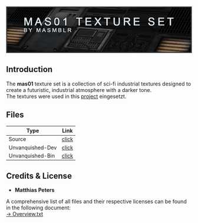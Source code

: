 ![preview](docs/images/header.jpg)

## Introduction
The **mas01** texture set is a collection of sci-fi industrial textures designed to create a futuristic, industrial atmosphere with a darker tone. </br>
The textures were used in this [project](https://github.com/Masmblr/map-prometheus_src.dpkdir) eingesetzt.

## Files
| Type | Link |
|----------|-------|
| Source| [click](https://github.com/Masmblr/mas01-Texture-Set/tree/main/mas01-texture-set_src/) |
| Unvanquished-Dev | [click](https://github.com/Masmblr/mas01-Texture-Set/tree/game-unvanquished)|
| Unvanquished-Bin | [click](https://github.com/Masmblr/mas01-Texture-Set/releases/)|


## Credits & License
- **Matthias Peters**

A comprehensive list of all files and their respective licenses can be found in the following document: </br>
[→ Overview.txt](./docs/copyright/Overview.txt)
